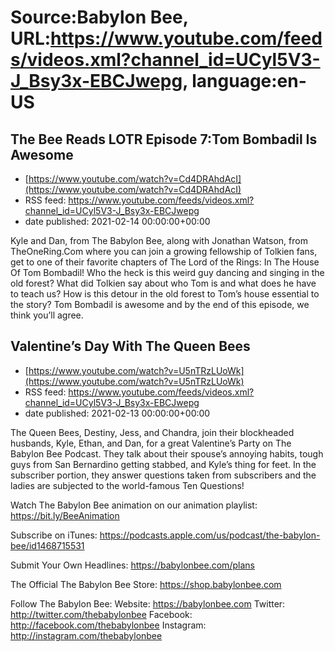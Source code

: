 # Source:Babylon Bee, URL:https://www.youtube.com/feeds/videos.xml?channel_id=UCyl5V3-J_Bsy3x-EBCJwepg, language:en-US

## The Bee Reads LOTR Episode 7:Tom Bombadil Is Awesome
 - [https://www.youtube.com/watch?v=Cd4DRAhdAcI](https://www.youtube.com/watch?v=Cd4DRAhdAcI)
 - RSS feed: https://www.youtube.com/feeds/videos.xml?channel_id=UCyl5V3-J_Bsy3x-EBCJwepg
 - date published: 2021-02-14 00:00:00+00:00

Kyle and Dan, from The Babylon Bee, along with Jonathan Watson, from TheOneRing.Com where you can join a growing fellowship of Tolkien fans, get to one of their favorite chapters of The Lord of the Rings: In The House Of Tom Bombadil! Who the heck is this weird guy dancing and singing in the old forest? What did Tolkien say about who Tom is and what does he have to teach us? How is this detour in the old forest to Tom’s house essential to the story? Tom Bombadil is awesome and by the end of this episode, we think you’ll agree.

## Valentine’s Day With The Queen Bees
 - [https://www.youtube.com/watch?v=U5nTRzLUoWk](https://www.youtube.com/watch?v=U5nTRzLUoWk)
 - RSS feed: https://www.youtube.com/feeds/videos.xml?channel_id=UCyl5V3-J_Bsy3x-EBCJwepg
 - date published: 2021-02-13 00:00:00+00:00

The Queen Bees, Destiny, Jess, and Chandra, join their blockheaded husbands, Kyle, Ethan, and Dan, for a great Valentine’s Party on The Babylon Bee Podcast. They talk about their spouse’s annoying habits, tough guys from San Bernardino getting stabbed, and Kyle’s thing for feet. In the subscriber portion, they answer questions taken from subscribers and the ladies are subjected to the world-famous Ten Questions!

Watch The Babylon Bee animation on our animation playlist: https://bit.ly/BeeAnimation  

Subscribe on iTunes: https://podcasts.apple.com/us/podcast/the-babylon-bee/id1468715531

Submit Your Own Headlines: https://babylonbee.com/plans

The Official The Babylon Bee Store: https://shop.babylonbee.com

Follow The Babylon Bee:
Website: https://babylonbee.com
Twitter: http://twitter.com/thebabylonbee
Facebook: http://facebook.com/thebabylonbee
Instagram: http://instagram.com/thebabylonbee

